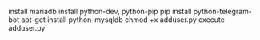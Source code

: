 install mariadb
install python-dev, python-pip
pip install python-telegram-bot
apt-get install python-mysqldb
chmod +x adduser.py
execute adduser.py